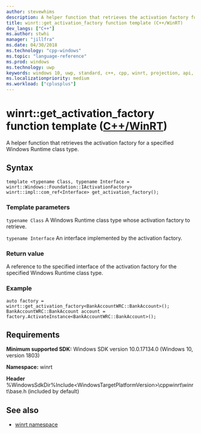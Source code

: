 ```yaml
---
author: stevewhims
description: A helper function that retrieves the activation factory for a specified Windows Runtime class type.
title: winrt::get_activation_factory function template (C++/WinRT)
dev_langs: ["C++"]
ms.author: stwhi
manager: "jillfra"
ms.date: 04/30/2018
ms.technology: "cpp-windows"
ms.topic: "language-reference"
ms.prod: windows
ms.technology: uwp
keywords: windows 10, uwp, standard, c++, cpp, winrt, projection, api, reference, get, activation, factory
ms.localizationpriority: medium
ms.workload: ["cplusplus"]
---
```


# winrt::get_activation_factory function template ([C++/WinRT](/windows/uwp/cpp-and-winrt-apis/intro-to-using-cpp-with-winrt))
A helper function that retrieves the activation factory for a specified Windows Runtime class type.

## Syntax
```cppwinrt
template <typename Class, typename Interface = winrt::Windows::Foundation::IActivationFactory>
winrt::impl::com_ref<Interface> get_activation_factory();
```

### Template parameters
`typename Class`
A Windows Runtime class type whose activation factory to retrieve.

`typename Interface`
An interface implemented by the activation factory.

### Return value 
A reference to the specified interface of the activation factory for the specified Windows Runtime class type.

### Example
```cppwinrt
auto factory = winrt::get_activation_factory<BankAccountWRC::BankAccount>();
BankAccountWRC::BankAccount account = factory.ActivateInstance<BankAccountWRC::BankAccount>();
```

## Requirements
**Minimum supported SDK:** Windows SDK version 10.0.17134.0 (Windows 10, version 1803)

**Namespace:** winrt

**Header** %WindowsSdkDir%Include\<WindowsTargetPlatformVersion>\cppwinrt\winrt\base.h (included by default)

## See also 
* [winrt namespace](winrt.md)
